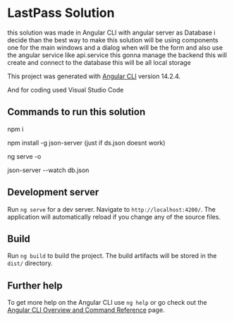# LastPass Solution

this solution was made in Angular CLI with angular server as Database
i decide than the best way to make this solution will be using components one for the main windows and a dialog when will be the form 
and also use the angular service like api.service this gonna manage the backend this will create and connect to the database this will be all local storage 



This project was generated with [Angular CLI](https://github.com/angular/angular-cli) version 14.2.4.

And for coding used Visual Studio Code

## Commands to run this solution
npm i

npm install -g json-server (just if ds.json doesnt work)

ng serve -o

json-server --watch db.json


## Development server

Run `ng serve` for a dev server. Navigate to `http://localhost:4200/`. The application will automatically reload if you change any of the source files.

## Build

Run `ng build` to build the project. The build artifacts will be stored in the `dist/` directory.


## Further help

To get more help on the Angular CLI use `ng help` or go check out the [Angular CLI Overview and Command Reference](https://angular.io/cli) page.
